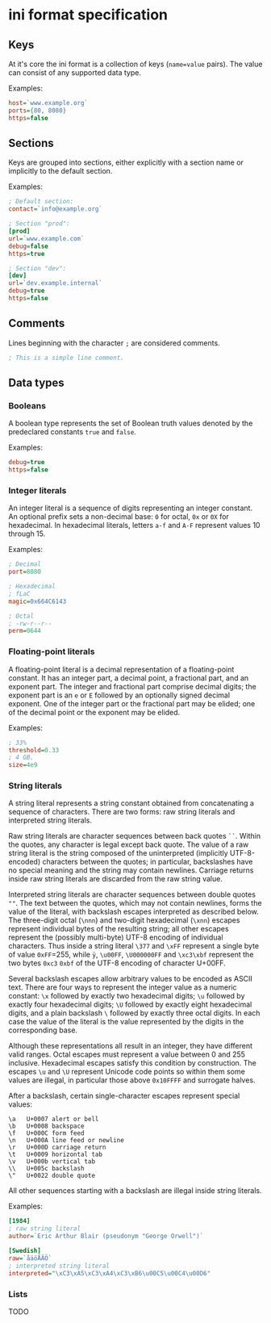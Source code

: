 ini format specification
========================

Keys
----

At it's core the ini format is a collection of keys (`name=value` pairs). The
value can consist of any supported data type.

Examples:

```ini
host=`www.example.org`
ports={80, 8080}
https=false
```

Sections
--------

Keys are grouped into sections, either explicitly with a section name or
implicitly to the default section.

Examples:

```ini
; Default section:
contact=`info@example.org`

; Section "prod":
[prod]
url=`www.example.com`
debug=false
https=true

; Section "dev":
[dev]
url=`dev.example.internal`
debug=true
https=false
```

Comments
--------

Lines beginning with the character `;` are considered comments.

```ini
; This is a simple line comment.
```

Data types
----------

### Booleans

A boolean type represents the set of Boolean truth values denoted by the
predeclared constants `true` and `false`.

Examples:

```ini
debug=true
https=false
```

### Integer literals

An integer literal is a sequence of digits representing an integer constant. An
optional prefix sets a non-decimal base: `0` for octal, `0x` or `0X` for
hexadecimal. In hexadecimal literals, letters `a-f` and `A-F` represent values
10 through 15.

Examples:

```ini
; Decimal
port=8080

; Hexadecimal
; fLaC
magic=0x664C6143

; Octal
; -rw-r--r--
perm=0644
```

### Floating-point literals

A floating-point literal is a decimal representation of a floating-point
constant. It has an integer part, a decimal point, a fractional part, and an
exponent part. The integer and fractional part comprise decimal digits; the
exponent part is an `e` or `E` followed by an optionally signed decimal
exponent. One of the integer part or the fractional part may be elided; one of
the decimal point or the exponent may be elided.

Examples:

```ini
; 33%
threshold=0.33
; 4 GB.
size=4e9
```

### String literals

A string literal represents a string constant obtained from concatenating a
sequence of characters. There are two forms: raw string literals and interpreted
string literals.

Raw string literals are character sequences between back quotes ` `` `. Within
the quotes, any character is legal except back quote. The value of a raw string
literal is the string composed of the uninterpreted (implicitly UTF-8-encoded)
characters between the quotes; in particular, backslashes have no special meaning
and the string may contain newlines. Carriage returns inside raw string literals
are discarded from the raw string value.

Interpreted string literals are character sequences between double quotes `""`.
The text between the quotes, which may not contain newlines, forms the value of
the literal, with backslash escapes interpreted as described below. The
three-digit octal (`\nnn`) and two-digit hexadecimal (`\xnn`) escapes represent
individual bytes of the resulting string; all other escapes represent the
(possibly multi-byte) UTF-8 encoding of individual characters. Thus inside a
string literal `\377` and `\xFF` represent a single byte of value `0xFF`=255,
while `ÿ`, `\u00FF`, `\U000000FF` and `\xc3\xbf` represent the two bytes `0xc3`
`0xbf` of the UTF-8 encoding of character U+00FF.

Several backslash escapes allow arbitrary values to be encoded as ASCII text.
There are four ways to represent the integer value as a numeric constant: `\x`
followed by exactly two hexadecimal digits; `\u` followed by exactly four
hexadecimal digits; `\U` followed by exactly eight hexadecimal digits, and a
plain backslash `\` followed by exactly three octal digits. In each case the
value of the literal is the value represented by the digits in the corresponding
base.

Although these representations all result in an integer, they have different
valid ranges. Octal escapes must represent a value between 0 and 255 inclusive.
Hexadecimal escapes satisfy this condition by construction. The escapes `\u` and
`\U` represent Unicode code points so within them some values are illegal, in
particular those above `0x10FFFF` and surrogate halves.

After a backslash, certain single-character escapes represent special values:

	\a   U+0007 alert or bell
	\b   U+0008 backspace
	\f   U+000C form feed
	\n   U+000A line feed or newline
	\r   U+000D carriage return
	\t   U+0009 horizontal tab
	\v   U+000b vertical tab
	\\   U+005c backslash
	\"   U+0022 double quote

All other sequences starting with a backslash are illegal inside string
literals.

Examples:

```ini
[1984]
; raw string literal
author=`Eric Arthur Blair (pseudonym "George Orwell")`

[Swedish]
raw=`åäöÅÄÖ`
; interpreted string literal
interpreted="\xC3\xA5\xC3\xA4\xC3\xB6\u00C5\u00C4\u00D6"
```

### Lists

TODO
